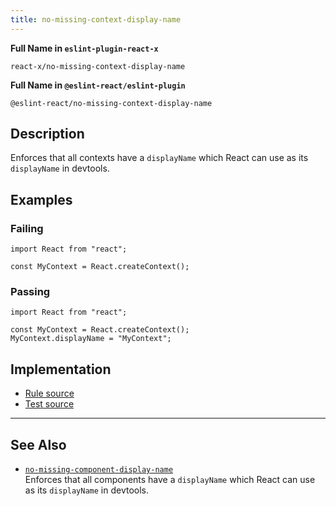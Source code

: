 ```yaml
---
title: no-missing-context-display-name
---
```


**Full Name in `eslint-plugin-react-x`**

```plain copy
react-x/no-missing-context-display-name
```

**Full Name in `@eslint-react/eslint-plugin`**

```plain copy
@eslint-react/no-missing-context-display-name
```

## Description

Enforces that all contexts have a `displayName` which React can use as its `displayName` in devtools.

## Examples

### Failing

```tsx
import React from "react";

const MyContext = React.createContext();
```

### Passing

```tsx
import React from "react";

const MyContext = React.createContext();
MyContext.displayName = "MyContext";
```

## Implementation

- [Rule source](https://github.com/Rel1cx/eslint-react/tree/main/packages/plugins/eslint-plugin-react-x/src/rules/no-missing-context-display-name.ts)
- [Test source](https://github.com/Rel1cx/eslint-react/tree/main/packages/plugins/eslint-plugin-react-x/src/rules/no-missing-context-display-name.spec.ts)

---

## See Also

- [`no-missing-component-display-name`](./no-missing-component-display-name)\
  Enforces that all components have a `displayName` which React can use as its `displayName` in devtools.
